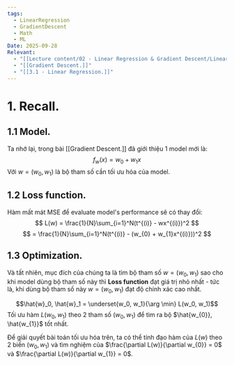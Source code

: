 ```yaml
---
tags:
  - LinearRegression
  - GradientDescent
  - Math
  - ML
Date: 2025-09-28
Relevant:
  - "[[Lecture content/02 - Linear Regression & Gradient Descent/Linear Regression.|Linear Regression.]]"
  - "[[Gradient Descent.]]"
  - "[[3.1 - Linear Regression.]]"
---
```

# 1. Recall.

## 1.1 Model.
Ta nhớ lại, trong bài [[Gradient Descent.]] đã giới thiệu 1 model mới là:
$$
f_{w}(x) = w_{0} + w_{1}x
$$
Với $w = (w_{0}, w_{1})$ là bộ tham số cần tối ưu hóa của model.

## 1.2 Loss function.

Hàm mất mát MSE để evaluate model's performance sẽ có thay đổi:
$$
L(w) = \frac{1}{N}\sum_{i=1}^N(t^{(i)} - wx^{(i)})^2
$$
$$
= \frac{1}{N}\sum_{i=1}^N(t^{(i)} - (w_{0} + w_{1}x^{(i)}))^2
$$
## 1.3 Optimization.

Và tất nhiên, mục đích của chúng ta là tìm bộ tham số $w = (w_{0}, w_{1})$ sao cho khi model dùng bộ tham số này thì **Loss function** đạt giá trị nhỏ nhất - tức là, khi dùng bộ tham số này $w = (w_{0}, w_{1})$ đạt độ chính xác cao nhất.

$$\hat{w}_0, \hat{w}_1 = \underset{w_0, w_1}{\arg \min} L(w_0, w_1)$$
Tối ưu hàm $L(w_{0}, w_{1})$ theo 2 tham số $(w_{0}, w_{1})$ để tìm ra bộ $\hat{w_{0}}, \hat{w_{1}}$ tốt nhất.

Để giải quyết bài toán tối ưu hóa trên, ta có thể tính đạo hàm của $L(w)$ theo 2 biến $(w_{0}, w_{1})$ và tìm nghiệm của $\frac{\partial L(w)}{\partial w_{0}} = 0$ và $\frac{\partial L(w)}{\partial w_{1}} = 0$.

